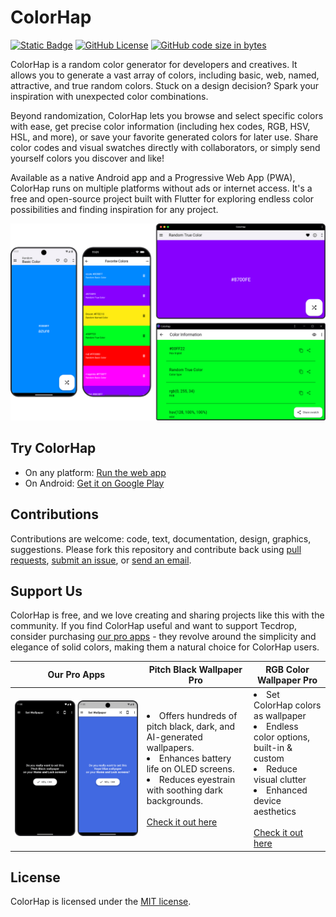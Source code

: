 # ColorHap

[![Static Badge](https://img.shields.io/badge/-installable-5A0FC8?logo=pwa)](https://colorhap.tecdrop.com/)
[![GitHub License](https://img.shields.io/github/license/tecdrop/color_hap)](LICENSE)
[![GitHub code size in bytes](https://img.shields.io/github/languages/code-size/tecdrop/color_hap)](https://github.com/tecdrop/color_hap)

ColorHap is a random color generator for developers and creatives. It allows you to generate a vast array of colors, including basic, web, named, attractive, and true random colors. Stuck on a design decision? Spark your inspiration with unexpected color combinations.

Beyond randomization, ColorHap lets you browse and select specific colors with ease, get precise color information (including hex codes, RGB, HSV, HSL, and more), or save your favorite generated colors for later use. Share color codes and visual swatches directly with collaborators, or simply send yourself colors you discover and like!

Available as a native Android app and a Progressive Web App (PWA), ColorHap runs on multiple platforms without ads or internet access. It's a free and open-source project built with Flutter for exploring endless color possibilities and finding inspiration for any project.

![ColorHap running on various platforms](/repo-assets/colorhap-screenshots-on-various-platforms.png)

## Try ColorHap

* On any platform: [Run the web app](https://colorhap.tecdrop.com/)
* On Android: [Get it on Google Play](https://play.google.com/store/apps/details?id=com.tecdrop.colorhap&referrer=utm_source%3Dgithub%26utm_medium%3Dbutton%26utm_content%3Dgithub-repo-readme)

## Contributions

Contributions are welcome: code, text, documentation, design, graphics, suggestions. Please fork this repository and contribute back using [pull requests](https://github.com/tecdrop/color_hap/pulls), [submit an issue](https://github.com/tecdrop/color_hap/issues), or [send an email](https://www.tecdrop.com/support/).

## Support Us

ColorHap is free, and we love creating and sharing projects like this with the community. If you find ColorHap useful and want to support Tecdrop, consider purchasing [our pro apps](https://www.tecdrop.com/apps/pro/) - they revolve around the simplicity and elegance of solid colors, making them a natural choice for ColorHap users.

| Our Pro Apps | Pitch Black Wallpaper Pro | RGB Color Wallpaper Pro |
| ------------ | ------------------------- | ----------------------- |
| ![Tecdrop Pro Apps](/repo-assets/tecdrop-pro-apps.png) |  <li>Offers hundreds of pitch black, dark, and AI-generated wallpapers.</li><li>Enhances battery life on OLED screens.</li><li>Reduces eyestrain with soothing dark backgrounds.</li><br>[Check it out here](https://www.tecdrop.com/pitchblackwallpaperpro/) | <li>Set ColorHap colors as wallpaper</li><li>Endless color options, built-in & custom</li><li>Reduce visual clutter</li><li>Enhanced device aesthetics</li><br>[Check it out here](https://www.tecdrop.com/rgbcolorwallpaperpro/) |

## License

ColorHap is licensed under the [MIT license](LICENSE).
